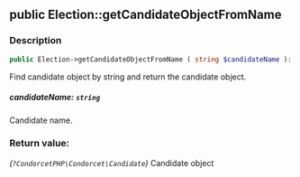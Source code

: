 ## public Election::getCandidateObjectFromName

### Description    

```php
public Election->getCandidateObjectFromName ( string $candidateName ): ?CondorcetPHP\Condorcet\Candidate
```

Find candidate object by string and return the candidate object.
    

##### **candidateName:** *```string```*   
Candidate name.    


### Return value:   

*(```?CondorcetPHP\Condorcet\Candidate```)* Candidate object

